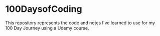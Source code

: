 # 100DaysofCoding

This repository represents the code and notes I've learned to use for my 100 Day Journey using a Udemy course.
